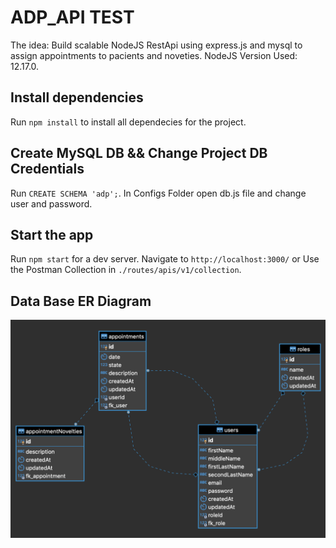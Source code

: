 # ADP_API TEST

The idea: Build scalable NodeJS RestApi using express.js and mysql to assign appointments to pacients and noveties.
NodeJS Version Used: 12.17.0.

## Install dependencies

Run `npm install` to install all dependecies for the project.

## Create MySQL DB && Change Project DB Credentials

Run `CREATE SCHEMA 'adp';`. In Configs Folder open db.js file and change user and password. 

## Start the app 

Run `npm start` for a dev server. Navigate to `http://localhost:3000/` or Use the Postman Collection in `./routes/apis/v1/collection`.

## Data Base ER Diagram

![plot](https://github.com/pedroalejandropt/adp-health-back/blob/master/assets/er.png?raw=true)
